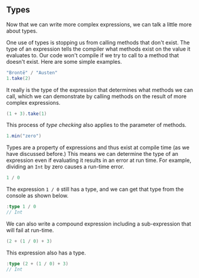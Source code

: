 ## Types

Now that we can write more complex expressions, we can talk a little more about types.

One use of types is stopping us from calling methods that don't exist. The type of an expression tells the compiler what methods exist on the value it evaluates to. Our code won't compile if we try to call to a method that doesn't exist. Here are some simple examples.

```scala mdoc:fail
"Brontë" / "Austen"
1.take(2)
```

It really is the type of the expression that determines what methods we can call, which we can demonstrate by calling methods on the result of more complex expressions.

```scala mdoc:fail
(1 + 3).take(1)
```

This process of *type checking* also applies to the parameter of methods.

```scala mdoc:fail
1.min("zero")
```

Types are a property of expressions and thus exist at compile time (as we have discussed before.) This means we can determine the type of an expression even if evaluating it results in an error at run time. For example, dividing an `Int` by zero causes a run-time error.

```scala mdoc:crash
1 / 0
```

The expression `1 / 0` still has a type, and we can get that type from the console as shown below.

```scala
:type 1 / 0
// Int
```

We can also write a compound expression including a sub-expression that will fail at run-time.

```scala mdoc:crash
(2 + (1 / 0) + 3)
```

This expression also has a type.

```scala
:type (2 + (1 / 0) + 3)
// Int
```
